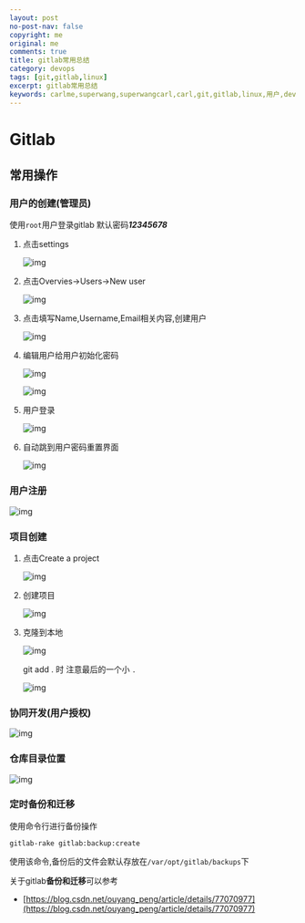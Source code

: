 ```yaml
---
layout: post
no-post-nav: false 
copyright: me
original: me
comments: true
title: gitlab常用总结
category: devops
tags: [git,gitlab,linux]
excerpt: gitlab常用总结
keywords: carlme,superwang,superwangcarl,carl,git,gitlab,linux,用户,devops,卡尔米,utils
---
```


# Gitlab

## 常用操作

### 用户的创建(管理员)

使用`root`用户登录gitlab 默认密码***12345678***

1. 点击settings

   ![img]({{site.cdn}}assets/images/blog/2019/SuperWang_2019-04-04_165026_007.png)

2. 点击Overvies->Users->New user

   ![img]({{site.cdn}}assets/images/blog/2019/SuperWang_2019-04-04_165231_008.png)

3. 点击填写Name,Username,Email相关内容,创建用户

   ![img]({{site.cdn}}assets/images/blog/2019/SuperWang_2019-04-04_170213_010.png)

4. 编辑用户给用户初始化密码

   ![img]({{site.cdn}}assets/images/blog/2019/SuperWang_2019-04-04_170548_011.png)

   ![img]({{site.cdn}}assets/images/blog/2019/SuperWang_2019-04-04_170725_012.png)

5. 用户登录

   ![img]({{site.cdn}}assets/images/blog/2019/SuperWang_2019-04-04_170800_013.png)

6. 自动跳到用户密码重置界面

   ![img]({{site.cdn}}assets/images/blog/2019/SuperWang_2019-04-04_170922_014.png)


### 用户注册

![img]({{site.cdn}}assets/images/blog/2019/20190408190011.png)

### 项目创建

1. 点击Create a project

   ![img]({{site.cdn}}assets/images/blog/2019/20190408190217.png)

2. 创建项目

   ![img]({{site.cdn}}assets/images/blog/2019/20190408190402.png)

3. 克隆到本地

   ![img]({{site.cdn}}assets/images/blog/2019/20190408190809.png)

   git add . 时 注意最后的一个小 `.`

   ![img]({{site.cdn}}assets/images/blog/2019/20190408191308.png)

### 协同开发(用户授权)

![img]({{site.cdn}}assets/images/blog/2019/20190408191529.png)

### 仓库目录位置

![img]({{site.cdn}}assets/images/blog/2019/SuperWang_2019-04-04_164347_006.png)

### 定时备份和迁移

使用命令行进行备份操作

```shell
gitlab-rake gitlab:backup:create
```

使用该命令,备份后的文件会默认存放在`/var/opt/gitlab/backups`下

关于gitlab**备份和迁移**可以参考

- [https://blog.csdn.net/ouyang_peng/article/details/77070977](https://blog.csdn.net/ouyang_peng/article/details/77070977)